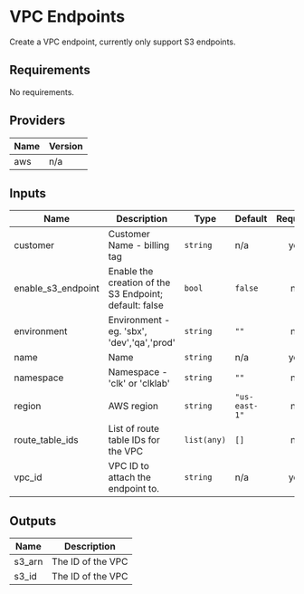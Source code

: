 # VPC Endpoints

Create a VPC endpoint, currently only support S3 endpoints.

<!-- BEGINNING OF PRE-COMMIT-TERRAFORM DOCS HOOK -->
## Requirements

No requirements.

## Providers

| Name | Version |
|------|---------|
| aws | n/a |

## Inputs

| Name | Description | Type | Default | Required |
|------|-------------|------|---------|:--------:|
| customer | Customer Name - billing tag | `string` | n/a | yes |
| enable\_s3\_endpoint | Enable the creation of the S3 Endpoint; default: false | `bool` | `false` | no |
| environment | Environment - eg. 'sbx', 'dev','qa','prod' | `string` | `""` | no |
| name | Name | `string` | n/a | yes |
| namespace | Namespace - 'clk' or 'clklab' | `string` | `""` | no |
| region | AWS region | `string` | `"us-east-1"` | no |
| route\_table\_ids | List of route table IDs for the VPC | `list(any)` | `[]` | no |
| vpc\_id | VPC ID to attach the endpoint to. | `string` | n/a | yes |

## Outputs

| Name | Description |
|------|-------------|
| s3\_arn | The ID of the VPC |
| s3\_id | The ID of the VPC |

<!-- END OF PRE-COMMIT-TERRAFORM DOCS HOOK -->